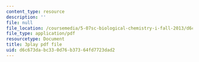 ```yaml
---
content_type: resource
description: ''
file: null
file_location: /coursemedia/5-07sc-biological-chemistry-i-fall-2013/d6c673dabc330d76b37364fd7723dad2_922Oig1HWG8.pdf
file_type: application/pdf
resourcetype: Document
title: 3play pdf file
uid: d6c673da-bc33-0d76-b373-64fd7723dad2
---
```


